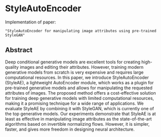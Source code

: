 # StyleAutoEncoder

Implementation of paper:

`"StyleAutoEncoder for manipulating image attributes using pre-trained StyleGAN"`

## Abstract

Deep conditional generative models are excellent tools for creating high-quality images and editing their attributes. However, training modern generative models from scratch is very expensive and requires large computational resources. In this paper, we introduce StyleAutoEncoder (StyleAE), a lightweight AutoEncoder module, which works as a plugin for pre-trained generative models and allows for manipulating the requested attributes of images. The proposed method offers a cost-effective solution for training deep generative models with limited computational resources, making it a promising technique for a wide range of applications. 
We evaluate StyleAE by combining it with StyleGAN, which is currently one of the top generative models. 
Our experiments demonstrate that StyleAE is at least as effective in manipulating image attributes as the state-of-the-art algorithms based on invertible normalizing flows. However, it is simpler, faster, and gives more freedom in designing neural architecture.
